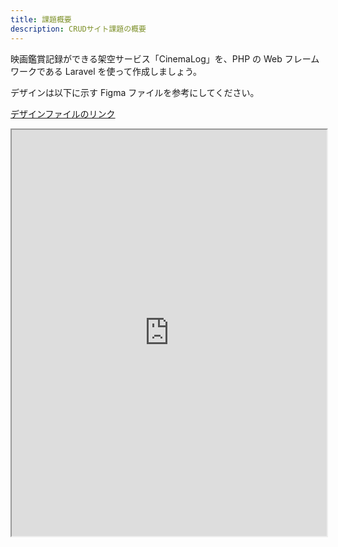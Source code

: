 ```yaml
---
title: 課題概要
description: CRUDサイト課題の概要
---
```


映画鑑賞記録ができる架空サービス「CinemaLog」を、PHP の Web フレームワークである Laravel を使って作成しましょう。

デザインは以下に示す Figma ファイルを参考にしてください。

[デザインファイルのリンク](https://www.figma.com/design/8ywrAB97pUmUCnDFkDZSNx/%E3%80%90%E3%82%A8%E3%83%B3%E3%82%B8%E3%83%8B%E3%82%A2%E9%A4%8A%E6%88%90%E3%80%91CRUD%E3%82%B5%E3%82%A4%E3%83%88?node-id=144-36&t=DMI83Yq2AVUlhRNj-1)

<iframe width="100%" height="650" src="https://www.figma.com/embed?embed_host=share&url=https%3A%2F%2Fwww.figma.com%2Fproto%2F8ywrAB97pUmUCnDFkDZSNx%2F%25E3%2580%2590%25E3%2582%25A8%25E3%2583%25B3%25E3%2582%25B8%25E3%2583%258B%25E3%2582%25A2%25E9%25A4%258A%25E6%2588%2590%25E3%2580%2591CRUD%25E3%2582%25B5%25E3%2582%25A4%25E3%2583%2588%3Fnode-id%3D181-57%26t%3DL0LzY9denj0Jed0r-1%26scaling%3Dscale-down%26page-id%3D144%253A36%26starting-point-node-id%3D181%253A57" allowfullscreen></iframe>
